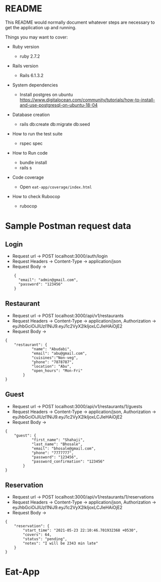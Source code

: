 # README

This README would normally document whatever steps are necessary to get the
application up and running.

Things you may want to cover:

* Ruby version
    - ruby 2.7.2

* Rails version
    - Rails 6.1.3.2
* System dependencies
    - Install postgres on ubuntu
https://www.digitalocean.com/community/tutorials/how-to-install-and-use-postgresql-on-ubuntu-18-04

* Database creation
  - rails db:create db:migrate db:seed

* How to run the test suite
    - rspec spec
  
* How to Run code
    - bundle install
    - rails s
* Code coverage
    - Open `eat-app/coverage/index.html`
    
* How to check Rubocop
    - rubocop

# Sample Postman request data

## Login
* Request url -> POST  localhost:3000/auth/login
* Request Headers -> Content-Type -> application/json
* Request Body ->
```
    {
      "email": "admin@gmail.com",
      "password": "123456"
    }
```

## Restaurant
* Request url -> POST  localhost:3000/api/v1/restaurants
* Request Headers -> Content-Type -> application/json, Authorization -> eyJhbGciOiJIUzI1NiJ9.eyJ1c2VyX2lkIjoxLCJleHAiOjE2
* Request Body ->
```
{
    "restaurant": {
            "name": "Abudabi",
            "email": "abu@gmail.com",
            "cuisines":"Non-veg",
            "phone": "7878787",
            "location": "Abu",
            "open_hours": "Mon-Fri"
        }
}
```

## Guest
* Request url -> POST  localhost:3000/api/v1/restaurants/1/guests
* Request Headers -> Content-Type -> application/json, Authorization -> eyJhbGciOiJIUzI1NiJ9.eyJ1c2VyX2lkIjoxLCJleHAiOjE2
* Request Body ->
```
{
    "guest": {
            "first_name": "Shahaji",
            "last_name": "Bhosale",
            "email": "bhosale@gmail.com",
            "phone": "7777777",
            "password": "123456",
            "password_confirmation": "123456"
        }
}
```

## Reservation
* Request url -> POST  localhost:3000/api/v1/restaurants/1/reservations
* Request Headers -> Content-Type -> application/json, Authorization -> eyJhbGciOiJIUzI1NiJ9.eyJ1c2VyX2lkIjoxLCJleHAiOjE2
* Request Body ->
```
{
	"reservation": {
		"start_time": "2021-05-23 22:10:46.701932368 +0530",
		"covers": 64,
		"status": "pending",
		"notes": "I will be 2343 min late"
	}
}
```
# Eat-App
